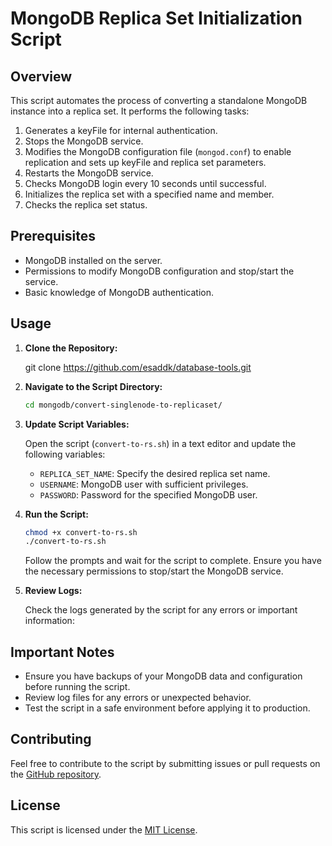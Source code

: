 # MongoDB Replica Set Initialization Script

## Overview

This script automates the process of converting a standalone MongoDB instance into a replica set. It performs the following tasks:

1. Generates a keyFile for internal authentication.
2. Stops the MongoDB service.
3. Modifies the MongoDB configuration file (`mongod.conf`) to enable replication and sets up keyFile and replica set parameters.
4. Restarts the MongoDB service.
5. Checks MongoDB login every 10 seconds until successful.
6. Initializes the replica set with a specified name and member.
7. Checks the replica set status.

## Prerequisites

- MongoDB installed on the server.
- Permissions to modify MongoDB configuration and stop/start the service.
- Basic knowledge of MongoDB authentication.

## Usage

1. **Clone the Repository:**

   git clone https://github.com/esaddk/database-tools.git
   

2. **Navigate to the Script Directory:**

   ```bash
   cd mongodb/convert-singlenode-to-replicaset/
   ```

3. **Update Script Variables:**

   Open the script (`convert-to-rs.sh`) in a text editor and update the following variables:
   - `REPLICA_SET_NAME`: Specify the desired replica set name.
   - `USERNAME`: MongoDB user with sufficient privileges.
   - `PASSWORD`: Password for the specified MongoDB user.

4. **Run the Script:**

   ```bash
   chmod +x convert-to-rs.sh
   ./convert-to-rs.sh
   ```

   Follow the prompts and wait for the script to complete. Ensure you have the necessary permissions to stop/start the MongoDB service.

5. **Review Logs:**

   Check the logs generated by the script for any errors or important information:


## Important Notes

- Ensure you have backups of your MongoDB data and configuration before running the script.
- Review log files for any errors or unexpected behavior.
- Test the script in a safe environment before applying it to production.

## Contributing

Feel free to contribute to the script by submitting issues or pull requests on the [GitHub repository](https://github.com/esaddk/database-tools.git).

## License

This script is licensed under the [MIT License](LICENSE).